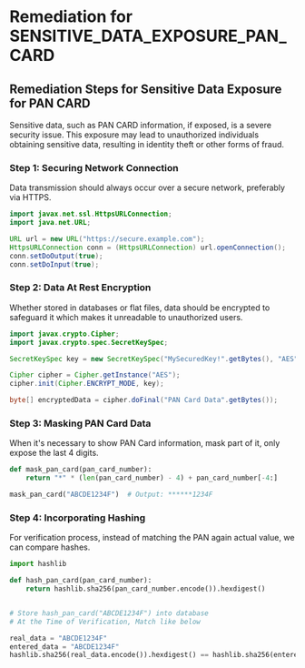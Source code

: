 # Remediation for SENSITIVE_DATA_EXPOSURE_PAN_CARD

## Remediation Steps for Sensitive Data Exposure for PAN CARD

Sensitive data, such as PAN CARD information, if exposed, is a severe security issue. This exposure may lead to unauthorized individuals obtaining sensitive data, resulting in identity theft or other forms of fraud.

### Step 1: Securing Network Connection

Data transmission should always occur over a secure network, preferably via HTTPS. 

```java
import javax.net.ssl.HttpsURLConnection;
import java.net.URL;

URL url = new URL("https://secure.example.com");
HttpsURLConnection conn = (HttpsURLConnection) url.openConnection();
conn.setDoOutput(true);
conn.setDoInput(true);
```

### Step 2: Data At Rest Encryption

Whether stored in databases or flat files, data should be encrypted to safeguard it which makes it unreadable to unauthorized users.

```java
import javax.crypto.Cipher;
import javax.crypto.spec.SecretKeySpec;

SecretKeySpec key = new SecretKeySpec("MySecuredKey!".getBytes(), "AES");

Cipher cipher = Cipher.getInstance("AES");
cipher.init(Cipher.ENCRYPT_MODE, key);

byte[] encryptedData = cipher.doFinal("PAN Card Data".getBytes());
```

### Step 3: Masking PAN Card Data

When it's necessary to show PAN Card information, mask part of it, only expose the last 4 digits.

```python
def mask_pan_card(pan_card_number):
    return "*" * (len(pan_card_number) - 4) + pan_card_number[-4:]

mask_pan_card("ABCDE1234F")  # Output: ******1234F
```

### Step 4: Incorporating Hashing

For verification process, instead of matching the PAN again actual value, we can compare hashes.

```python
import hashlib

def hash_pan_card(pan_card_number):
    return hashlib.sha256(pan_card_number.encode()).hexdigest()


# Store hash_pan_card("ABCDE1234F") into database
# At the Time of Verification, Match like below

real_data = "ABCDE1234F"
entered_data = "ABCDE1234F"
hashlib.sha256(real_data.encode()).hexdigest() == hashlib.sha256(entered_data.encode()).hexdigest() # Returns True
```